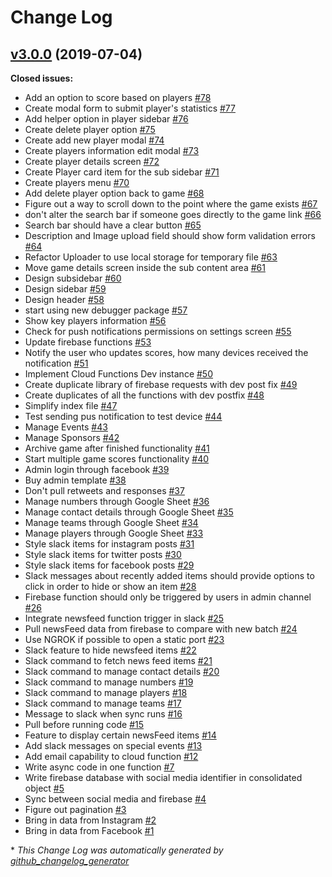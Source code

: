 # Change Log

## [v3.0.0](https://github.com/ximxim/mississauga-dolphins-firebase/tree/v3.0.0) (2019-07-04)
**Closed issues:**

- Add an option to score based on players [\#78](https://github.com/ximxim/mississauga-dolphins-firebase/issues/78)
- Create modal form to submit player's statistics [\#77](https://github.com/ximxim/mississauga-dolphins-firebase/issues/77)
- Add helper option in player sidebar [\#76](https://github.com/ximxim/mississauga-dolphins-firebase/issues/76)
- Create delete player option [\#75](https://github.com/ximxim/mississauga-dolphins-firebase/issues/75)
- Create add new player modal [\#74](https://github.com/ximxim/mississauga-dolphins-firebase/issues/74)
- Create players information edit modal [\#73](https://github.com/ximxim/mississauga-dolphins-firebase/issues/73)
- Create player details screen [\#72](https://github.com/ximxim/mississauga-dolphins-firebase/issues/72)
- Create Player card item for the sub sidebar [\#71](https://github.com/ximxim/mississauga-dolphins-firebase/issues/71)
- Create players menu [\#70](https://github.com/ximxim/mississauga-dolphins-firebase/issues/70)
- Add delete player option back to game [\#68](https://github.com/ximxim/mississauga-dolphins-firebase/issues/68)
- Figure out a way to scroll down to the point where the game exists [\#67](https://github.com/ximxim/mississauga-dolphins-firebase/issues/67)
- don't alter the search bar if someone goes directly to the game link [\#66](https://github.com/ximxim/mississauga-dolphins-firebase/issues/66)
- Search bar should have a clear button [\#65](https://github.com/ximxim/mississauga-dolphins-firebase/issues/65)
- Description and Image upload field should show form validation errors [\#64](https://github.com/ximxim/mississauga-dolphins-firebase/issues/64)
- Refactor Uploader to use local storage for temporary file [\#63](https://github.com/ximxim/mississauga-dolphins-firebase/issues/63)
- Move game details screen inside the sub content area [\#61](https://github.com/ximxim/mississauga-dolphins-firebase/issues/61)
- Design subsidebar [\#60](https://github.com/ximxim/mississauga-dolphins-firebase/issues/60)
- Design sidebar [\#59](https://github.com/ximxim/mississauga-dolphins-firebase/issues/59)
- Design header [\#58](https://github.com/ximxim/mississauga-dolphins-firebase/issues/58)
- start using new debugger package [\#57](https://github.com/ximxim/mississauga-dolphins-firebase/issues/57)
- Show key players information [\#56](https://github.com/ximxim/mississauga-dolphins-firebase/issues/56)
- Check for push notifications permissions on settings screen [\#55](https://github.com/ximxim/mississauga-dolphins-firebase/issues/55)
- Update firebase functions [\#53](https://github.com/ximxim/mississauga-dolphins-firebase/issues/53)
- Notify the user who updates scores, how many devices received the notification [\#51](https://github.com/ximxim/mississauga-dolphins-firebase/issues/51)
- Implement Cloud Functions Dev instance [\#50](https://github.com/ximxim/mississauga-dolphins-firebase/issues/50)
- Create duplicate library of firebase requests with dev post fix [\#49](https://github.com/ximxim/mississauga-dolphins-firebase/issues/49)
- Create duplicates of all the functions with dev postfix [\#48](https://github.com/ximxim/mississauga-dolphins-firebase/issues/48)
- Simplify index file [\#47](https://github.com/ximxim/mississauga-dolphins-firebase/issues/47)
- Test sending pus notification to test device [\#44](https://github.com/ximxim/mississauga-dolphins-firebase/issues/44)
- Manage Events [\#43](https://github.com/ximxim/mississauga-dolphins-firebase/issues/43)
- Manage Sponsors [\#42](https://github.com/ximxim/mississauga-dolphins-firebase/issues/42)
- Archive game after finished functionality [\#41](https://github.com/ximxim/mississauga-dolphins-firebase/issues/41)
- Start multiple game scores functionality [\#40](https://github.com/ximxim/mississauga-dolphins-firebase/issues/40)
- Admin login through facebook [\#39](https://github.com/ximxim/mississauga-dolphins-firebase/issues/39)
- Buy admin template [\#38](https://github.com/ximxim/mississauga-dolphins-firebase/issues/38)
- Don't pull retweets and responses [\#37](https://github.com/ximxim/mississauga-dolphins-firebase/issues/37)
- Manage numbers through Google Sheet [\#36](https://github.com/ximxim/mississauga-dolphins-firebase/issues/36)
- Manage contact details through Google Sheet [\#35](https://github.com/ximxim/mississauga-dolphins-firebase/issues/35)
- Manage teams through Google Sheet [\#34](https://github.com/ximxim/mississauga-dolphins-firebase/issues/34)
- Manage players through Google Sheet [\#33](https://github.com/ximxim/mississauga-dolphins-firebase/issues/33)
- Style slack items for instagram posts [\#31](https://github.com/ximxim/mississauga-dolphins-firebase/issues/31)
- Style slack items for twitter posts [\#30](https://github.com/ximxim/mississauga-dolphins-firebase/issues/30)
- Style slack items for facebook posts [\#29](https://github.com/ximxim/mississauga-dolphins-firebase/issues/29)
- Slack messages about recently added items should provide options to click in order to hide or show an item [\#28](https://github.com/ximxim/mississauga-dolphins-firebase/issues/28)
- Firebase function should only be triggered by users in admin channel [\#26](https://github.com/ximxim/mississauga-dolphins-firebase/issues/26)
- Integrate newsfeed function trigger in slack [\#25](https://github.com/ximxim/mississauga-dolphins-firebase/issues/25)
- Pull newsFeed data from firebase to compare with new batch [\#24](https://github.com/ximxim/mississauga-dolphins-firebase/issues/24)
- Use NGROK if possible to open a static port [\#23](https://github.com/ximxim/mississauga-dolphins-firebase/issues/23)
- Slack feature to hide newsfeed items [\#22](https://github.com/ximxim/mississauga-dolphins-firebase/issues/22)
- Slack command to fetch news feed items [\#21](https://github.com/ximxim/mississauga-dolphins-firebase/issues/21)
- Slack command to manage contact details [\#20](https://github.com/ximxim/mississauga-dolphins-firebase/issues/20)
- Slack command to manage numbers [\#19](https://github.com/ximxim/mississauga-dolphins-firebase/issues/19)
- Slack command to manage players [\#18](https://github.com/ximxim/mississauga-dolphins-firebase/issues/18)
- Slack command to manage teams [\#17](https://github.com/ximxim/mississauga-dolphins-firebase/issues/17)
- Message to slack when sync runs [\#16](https://github.com/ximxim/mississauga-dolphins-firebase/issues/16)
- Pull before running code [\#15](https://github.com/ximxim/mississauga-dolphins-firebase/issues/15)
- Feature to display certain newsFeed items [\#14](https://github.com/ximxim/mississauga-dolphins-firebase/issues/14)
- Add slack messages on special events [\#13](https://github.com/ximxim/mississauga-dolphins-firebase/issues/13)
- Add email capability to cloud function [\#12](https://github.com/ximxim/mississauga-dolphins-firebase/issues/12)
- Write async code in one function [\#7](https://github.com/ximxim/mississauga-dolphins-firebase/issues/7)
- Write firebase database with social media identifier in consolidated object [\#5](https://github.com/ximxim/mississauga-dolphins-firebase/issues/5)
- Sync between social media and firebase [\#4](https://github.com/ximxim/mississauga-dolphins-firebase/issues/4)
- Figure out pagination [\#3](https://github.com/ximxim/mississauga-dolphins-firebase/issues/3)
- Bring in data from Instagram [\#2](https://github.com/ximxim/mississauga-dolphins-firebase/issues/2)
- Bring in data from Facebook [\#1](https://github.com/ximxim/mississauga-dolphins-firebase/issues/1)



\* *This Change Log was automatically generated by [github_changelog_generator](https://github.com/skywinder/Github-Changelog-Generator)*